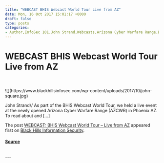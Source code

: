 ```yaml
---
title: "WEBCAST BHIS Webcast World Tour Live from AZ"
date: Mon, 16 Oct 2017 15:01:17 +0000
draft: false
type: posts
categories: 
- Author,InfoSec 101,John Strand,Webcasts,Arizona Cyber Warfare Range,BHIS Webcast World Tour,webcast
---
```

# WEBCAST BHIS Webcast World Tour Live from AZ

<br/>

<br/>
![](https://www.blackhillsinfosec.com/wp-content/uploads/2017/10/john-square.jpg)

John Strand// As part of the BHIS Webcast World Tour, we held a live event at the newly opened Arizona Cyber Warfare Range (AZCWR) in Phoenix AZ. To read about and \[…\]

The post [WEBCAST: BHIS Webcast World Tour – Live from AZ](https://www.blackhillsinfosec.com/webcast-bhis-webcast-world-tour-live-az/) appeared first on [Black Hills Information Security](https://www.blackhillsinfosec.com).

#### [Source](https://www.blackhillsinfosec.com/webcast-bhis-webcast-world-tour-live-az/)

<br/>
---
